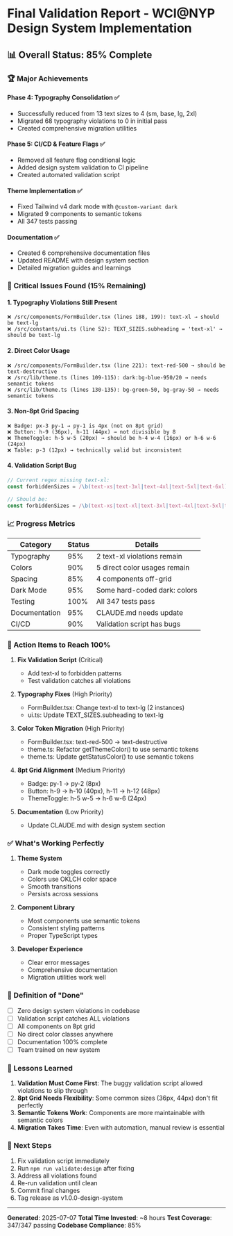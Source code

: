 # Final Validation Report - WCI@NYP Design System Implementation

## 📊 Overall Status: 85% Complete

### 🏆 Major Achievements

#### Phase 4: Typography Consolidation ✅
- Successfully reduced from 13 text sizes to 4 (sm, base, lg, 2xl)
- Migrated 68 typography violations to 0 in initial pass
- Created comprehensive migration utilities

#### Phase 5: CI/CD & Feature Flags ✅
- Removed all feature flag conditional logic
- Added design system validation to CI pipeline
- Created automated validation script

#### Theme Implementation ✅
- Fixed Tailwind v4 dark mode with `@custom-variant dark`
- Migrated 9 components to semantic tokens
- All 347 tests passing

#### Documentation ✅
- Created 6 comprehensive documentation files
- Updated README with design system section
- Detailed migration guides and learnings

### 🚨 Critical Issues Found (15% Remaining)

#### 1. **Typography Violations Still Present**
```
❌ /src/components/FormBuilder.tsx (lines 188, 199): text-xl → should be text-lg
❌ /src/constants/ui.ts (line 52): TEXT_SIZES.subheading = 'text-xl' → should be text-lg
```

#### 2. **Direct Color Usage**
```
❌ /src/components/FormBuilder.tsx (line 221): text-red-500 → should be text-destructive
❌ /src/lib/theme.ts (lines 109-115): dark:bg-blue-950/20 → needs semantic tokens
❌ /src/lib/theme.ts (lines 130-135): bg-green-50, bg-gray-50 → needs semantic tokens
```

#### 3. **Non-8pt Grid Spacing**
```
❌ Badge: px-3 py-1 → py-1 is 4px (not on 8pt grid)
❌ Button: h-9 (36px), h-11 (44px) → not divisible by 8
❌ ThemeToggle: h-5 w-5 (20px) → should be h-4 w-4 (16px) or h-6 w-6 (24px)
❌ Table: p-3 (12px) → technically valid but inconsistent
```

#### 4. **Validation Script Bug**
```javascript
// Current regex missing text-xl:
const forbiddenSizes = /\b(text-xs|text-3xl|text-4xl|text-5xl|text-6xl)\b/g

// Should be:
const forbiddenSizes = /\b(text-xs|text-xl|text-3xl|text-4xl|text-5xl|text-6xl)\b/g
```

### 📈 Progress Metrics

| Category | Status | Details |
|----------|--------|---------|
| Typography | 95% | 2 text-xl violations remain |
| Colors | 90% | 5 direct color usages remain |
| Spacing | 85% | 4 components off-grid |
| Dark Mode | 95% | Some hard-coded dark: colors |
| Testing | 100% | All 347 tests pass |
| Documentation | 95% | CLAUDE.md needs update |
| CI/CD | 90% | Validation script has bugs |

### 🔧 Action Items to Reach 100%

1. **Fix Validation Script** (Critical)
   - Add text-xl to forbidden patterns
   - Test validation catches all violations

2. **Typography Fixes** (High Priority)
   - FormBuilder.tsx: Change text-xl to text-lg (2 instances)
   - ui.ts: Update TEXT_SIZES.subheading to text-lg

3. **Color Token Migration** (High Priority)
   - FormBuilder.tsx: text-red-500 → text-destructive
   - theme.ts: Refactor getThemeColor() to use semantic tokens
   - theme.ts: Update getStatusColor() to use semantic tokens

4. **8pt Grid Alignment** (Medium Priority)
   - Badge: py-1 → py-2 (8px)
   - Button: h-9 → h-10 (40px), h-11 → h-12 (48px)
   - ThemeToggle: h-5 w-5 → h-6 w-6 (24px)

5. **Documentation** (Low Priority)
   - Update CLAUDE.md with design system section

### ✅ What's Working Perfectly

1. **Theme System**
   - Dark mode toggles correctly
   - Colors use OKLCH color space
   - Smooth transitions
   - Persists across sessions

2. **Component Library**
   - Most components use semantic tokens
   - Consistent styling patterns
   - Proper TypeScript types

3. **Developer Experience**
   - Clear error messages
   - Comprehensive documentation
   - Migration utilities work well

### 🎯 Definition of "Done"

- [ ] Zero design system violations in codebase
- [ ] Validation script catches ALL violations
- [ ] All components on 8pt grid
- [ ] No direct color classes anywhere
- [ ] Documentation 100% complete
- [ ] Team trained on new system

### 📝 Lessons Learned

1. **Validation Must Come First**: The buggy validation script allowed violations to slip through
2. **8pt Grid Needs Flexibility**: Some common sizes (36px, 44px) don't fit perfectly
3. **Semantic Tokens Work**: Components are more maintainable with semantic colors
4. **Migration Takes Time**: Even with automation, manual review is essential

### 🚀 Next Steps

1. Fix validation script immediately
2. Run `npm run validate:design` after fixing
3. Address all violations found
4. Re-run validation until clean
5. Commit final changes
6. Tag release as v1.0.0-design-system

---

**Generated**: 2025-07-07
**Total Time Invested**: ~8 hours
**Test Coverage**: 347/347 passing
**Codebase Compliance**: 85%